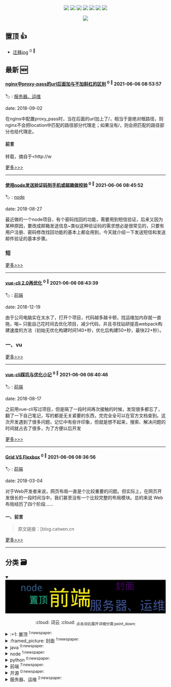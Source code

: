 

<p align='center'>
    <img src="https://badgen.net/badge/labels/8"/>
    <img src="https://badgen.net/github/issues/Sweet-KK/blog"/>
    <img src="https://badgen.net/badge/last-commit/2021-06-06 08:54:29"/>
    <img src="https://badgen.net/github/forks/Sweet-KK/blog"/>
    <img src="https://badgen.net/github/stars/Sweet-KK/blog"/>
    <img src="https://badgen.net/github/watchers/Sweet-KK/blog"/>
    <img src="https://badgen.net/github/release/Sweet-KK/blog"/>
</p>

<p align='center'>
    <a href="https://github.com/jwenjian/visitor-count-badge">
        <img src="https://visitor-badge.glitch.me/badge?page_id=sweet_kk.blog"/>
    </a>
</p>


## 置顶 :thumbsup: 
- [迁移ing](https://github.com/Sweet-KK/blog/issues/2)  <sup>0 :speech_balloon:</sup>  	 
## 最新 :new: 

#### [nginx中proxy-pass的url后面加与不加斜杠的区别](https://github.com/Sweet-KK/blog/issues/12) <sup>0 :speech_balloon:</sup> 	 2021-06-06 08:53:57

:label: : [服务器、运维](https://github.com/Sweet-KK/blog/labels/%E6%9C%8D%E5%8A%A1%E5%99%A8%E3%80%81%E8%BF%90%E7%BB%B4)

date: 2018-09-02


在nginx中配置proxy_pass时，当在后面的url加上了/，相当于是绝对根路径，则nginx不会把location中匹配的路径部分代理走；如果没有/，则会把匹配的路径部分也给代理走。 


#### 前言

转载，摘自于<http://w

[更多>>>](https://github.com/Sweet-KK/blog/issues/12)

---


#### [使用node发送验证码到手机或邮箱做校验](https://github.com/Sweet-KK/blog/issues/11) <sup>0 :speech_balloon:</sup> 	 2021-06-06 08:45:52

:label: : [node](https://github.com/Sweet-KK/blog/labels/node)

date: 2018-08-27


最近做的一个node项目，有个密码找回的功能，需要用到短信验证，后来又因为某种原因，要改成邮箱发送信息~类似这种验证码的需求想必是很常见的，只要有用户注册、密码修改找回功能的基本上都会用到，今天就介绍一下发送短信和发送邮件验证的基本步骤。

### 短

[更多>>>](https://github.com/Sweet-KK/blog/issues/11)

---


#### [vue-cli 2.0再优化](https://github.com/Sweet-KK/blog/issues/10) <sup>0 :speech_balloon:</sup> 	 2021-06-06 08:43:39

:label: : [前端](https://github.com/Sweet-KK/blog/labels/%E5%89%8D%E7%AB%AF)

date: 2018-12-19

由于公司电脑实在太水了，打开个项目，代码越多越卡顿，找运维加内存就一直拖，唉~ 只能自己花时间去优化项目，减少代码，并且寻找钻研提高webpack构建速度的方法（初始无优化构建时间140+秒，优化后构建50+秒，最快22+秒）。



### 一、vu

[更多>>>](https://github.com/Sweet-KK/blog/issues/10)

---


#### [vue-cli踩坑与优化小记](https://github.com/Sweet-KK/blog/issues/9) <sup>0 :speech_balloon:</sup> 	 2021-06-06 08:40:46

:label: : [前端](https://github.com/Sweet-KK/blog/labels/%E5%89%8D%E7%AB%AF)

date: 2018-08-17


之前用vue-cli写过项目，但是隔了一段时间再次接触的时候，发现很多都忘了，翻了一下自己笔记，写的都是无关紧要的东西，完完全全可以在官方文档查到。这次开发遇到了很多问题，记忆中有些许印象，但就是想不起来，搜索、解决问题的时间就占去了很多，为了方便以后开发

[更多>>>](https://github.com/Sweet-KK/blog/issues/9)

---


#### [Grid VS Flexbox](https://github.com/Sweet-KK/blog/issues/8) <sup>0 :speech_balloon:</sup> 	 2021-06-06 08:36:56

:label: : [前端](https://github.com/Sweet-KK/blog/labels/%E5%89%8D%E7%AB%AF)

date: 2018-03-04

对于Web开发者来说，网页布局一直是个比较重要的问题。但实际上，在网页开发很长的一段时间当中，我们甚至没有一个比较完整的布局模块。总的来说 Web 布局经历了四个阶段......


#### 一、前言

> 原文链接：[blog.catwen.cn

[更多>>>](https://github.com/Sweet-KK/blog/issues/8)

---


## 分类  :card_file_box: 

<details open="open">
    <summary>
        <img src="assets/wordcloud.png" title="词云, 点击展开详细分类" alt="词云， 点击展开详细分类">
        <p align="center">:cloud: 词云 :cloud: <sub>点击词云展开详细分类:point_down: </sub></p>
    </summary>


<details>
<summary>:+1: 置顶	<sup>1:newspaper:</sup></summary>

- [迁移ing](https://github.com/Sweet-KK/blog/issues/2)  <sup>0 :speech_balloon:</sup>  	 


</details>

<details>
<summary>:framed_picture: 封面	<sup>1:newspaper:</sup></summary>

- [Open the future](https://github.com/Sweet-KK/blog/issues/1)  <sup>0 :speech_balloon:</sup>  	 


</details>

<details>
<summary>java	<sup>0:newspaper:</sup></summary>



</details>

<details>
<summary>node	<sup>1:newspaper:</sup></summary>

- [使用node发送验证码到手机或邮箱做校验](https://github.com/Sweet-KK/blog/issues/11)  <sup>0 :speech_balloon:</sup>  	 


</details>

<details>
<summary>python	<sup>0:newspaper:</sup></summary>



</details>

<details>
<summary>前端	<sup>7:newspaper:</sup></summary>

- [vue-cli 2.0再优化](https://github.com/Sweet-KK/blog/issues/10)  <sup>0 :speech_balloon:</sup>  	 
- [vue-cli踩坑与优化小记](https://github.com/Sweet-KK/blog/issues/9)  <sup>0 :speech_balloon:</sup>  	 
- [Grid VS Flexbox](https://github.com/Sweet-KK/blog/issues/8)  <sup>0 :speech_balloon:</sup>  	 
- [静态页面HTML代码的复用实践](https://github.com/Sweet-KK/blog/issues/7)  <sup>0 :speech_balloon:</sup>  	 
- [干货!各种常见布局+知名网站实例分析+相关阅读推荐](https://github.com/Sweet-KK/blog/issues/5)  <sup>0 :speech_balloon:</sup>  	 
- [CSS预处理器--Less语法整理](https://github.com/Sweet-KK/blog/issues/4)  <sup>0 :speech_balloon:</sup>  	 
- [对constructor和prototype的理解](https://github.com/Sweet-KK/blog/issues/3)  <sup>0 :speech_balloon:</sup>  	 


</details>

<details>
<summary>开源	<sup>0:newspaper:</sup></summary>



</details>

<details>
<summary>服务器、运维	<sup>2:newspaper:</sup></summary>

- [nginx中proxy-pass的url后面加与不加斜杠的区别](https://github.com/Sweet-KK/blog/issues/12)  <sup>0 :speech_balloon:</sup>  	 
- [CentOS 7.4 从0到1部署node项目](https://github.com/Sweet-KK/blog/issues/6)  <sup>0 :speech_balloon:</sup>  	 


</details>


</details>    
